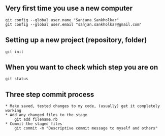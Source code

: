 Very first time you use a new computer
---------------------------------------

    git config --global user.name "Sanjana Sankholkar"
    git config --global user.email "sanjan.sankholkar@gmail.com"

Setting up a new project (repository, folder)
---------------------------------------------

    git init

When you want to check which step you are on
--------------------------------------------

    git status

Three step commit process
-------------------------

    * Make saved, tested changes to my code, (usually) get it completely working
    * Add any changed files to the stage
        git add filename.rb
    * Commit the staged files
        git commit -m "Descriptive commit message to myself and others"

